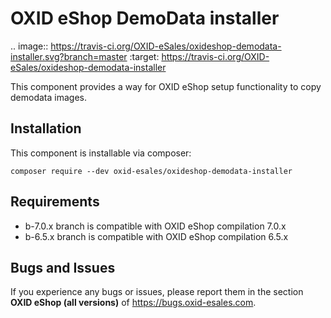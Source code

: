 # OXID eShop DemoData installer

.. image:: https://travis-ci.org/OXID-eSales/oxideshop-demodata-installer.svg?branch=master
    :target: https://travis-ci.org/OXID-eSales/oxideshop-demodata-installer

This component provides a way for OXID eShop setup functionality to copy demodata images.

## Installation
  
This component is installable via composer:

```
composer require --dev oxid-esales/oxideshop-demodata-installer
```

## Requirements

* b-7.0.x branch is compatible with OXID eShop compilation 7.0.x
* b-6.5.x branch is compatible with OXID eShop compilation 6.5.x

Bugs and Issues
---------------

If you experience any bugs or issues, please report them in the section **OXID eShop (all versions)** of https://bugs.oxid-esales.com.
